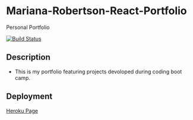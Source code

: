 # Mariana-Robertson-React-Portfolio

Personal Portfolio

[![Build Status](https://img.shields.io/badge/Project%20title-React--Portfolio-blue)](https://img.shields.io/badge/Project%20title-React--Portfolio-blue)


## Description

* This is my portfolio featuring projects devoloped during coding boot camp.

## Deployment

[Heroku Page](https://frozen-refuge-50681.herokuapp.com/)


